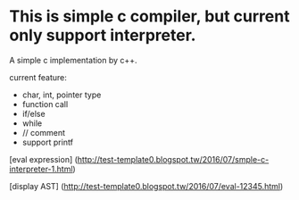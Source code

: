 This is simple c compiler, but current only support interpreter.
===========
A simple c implementation by c++.

current feature:
* char, int, pointer type
* function call
* if/else
* while
* // comment
* support printf

[eval expression] (http://test-template0.blogspot.tw/2016/07/smple-c-interpreter-1.html) 


[display AST] (http://test-template0.blogspot.tw/2016/07/eval-12345.html)
